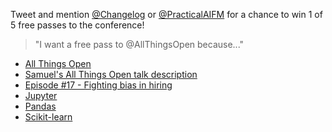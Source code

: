 Tweet and mention [@Changelog](https://twitter.com/changelog) or [@PracticalAIFM](https://twitter.com/practicalaifm) for a chance to win 1 of 5 free passes to the conference!

> "I want a free pass to @AllThingsOpen because..." 

- [All Things Open](https://allthingsopen.org/)
- [Samuel's All Things Open talk description](https://allthingsopen.org/talk/using-open-source-tools-for-machine-learning/)
- [Episode #17 - Fighting bias in hiring](https://changelog.com/practicalai/17)
- [Jupyter](https://jupyter.org/)
- [Pandas](https://pandas.pydata.org/)
- [Scikit-learn](https://scikit-learn.org/stable/)
